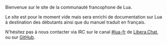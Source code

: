 Bienvenue sur le site de la communauté francophone de Lua.

Le site est pour le moment vide mais sera enrichi de documentation sur Lua à destination des débutants ainsi que du manuel traduit en français.

N'hésitez pas à nous contacter via IRC sur le canal [#lua-fr](https://kiwiirc.com/nextclient/#ircs://irc.libera.chat:6697/#luafr) de [Libera.Chat](https://libera.chat/), ou sur [GitHub](https://github.com/lua-fr/).
